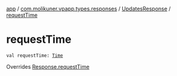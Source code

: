 [app](../../index.md) / [com.molikuner.vpapp.types.responses](../index.md) / [UpdatesResponse](index.md) / [requestTime](./request-time.md)

# requestTime

`val requestTime: `[`Time`](../../com.molikuner.types/-time/index.md)

Overrides [Response.requestTime](../-response/request-time.md)

